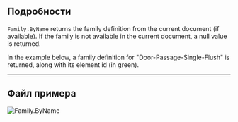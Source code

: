 ## Подробности
`Family.ByName` returns the family definition from the current document (if available). If the family is not available in the current document, a null value is returned.

In the example below, a family definition for "Door-Passage-Single-Flush" is returned, along with its element id (in green).
___
## Файл примера

![Family.ByName](./Revit.Elements.Family.ByName_img.jpg)
